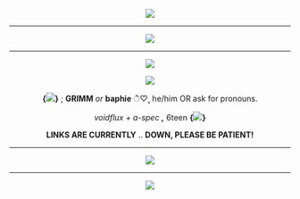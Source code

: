 <p align="center">
  <img src="https://64.media.tumblr.com/dc31a7f402f08b41a96810c35730a3e1/e3f62043db338af3-f2/s1280x1920/7f853fe954002f4b7e37f2139ea7427e993b8f9a.pnj">
</p>

***

<p align="center">
  <img src="https://64.media.tumblr.com/2e309a8cf08d2f93d04b483cc55d9798/eaa4794b66f4816d-ec/s1280x1920/4a7e262dce7354f62229da7f10b45e42a4cea541.pnj">
</p>

***

<p align="center">
  <img src="https://media.tenor.com/Qra0b0mV8j8AAAAi/your-demise.gif">
</p>

<p align="center">
  <img src="https://64.media.tumblr.com/d18d2559b7269cd2bb679ef99720d4e4/d74387bbfa9eb3e2-e0/s1280x1920/c9cc2257966afc1024b665c14b4aea44a690248b.gifv">
</p>

<p align="center">
  <b>{<img src="https://64.media.tumblr.com/ef4f3e441799965fdb43e594875e640a/01244fd8cc4a0103-7a/s75x75_c1/7ad568f4953f3f8a9ee1ce2aaef05cf2f3d5e652.webp">}</b>  ;  <b>GRIMM</b>  <i>or</i>  <b>baphie</b>  ੈ♡˳  he/him OR ask for pronouns. 
</p>
<p align="center">
  <i>voidflux + a-spec</i>  <i><b>,</b></i>  6teen <b>{<img src="https://64.media.tumblr.com/26bd0f2b0e5d1e1fb88002803ca53e9f/a71119862d2437c9-12/s75x75_c1/51d784f473404c50ce9cab85b192ac6fee759eeb.gifv">}</b>
</p>

<p align="center">
  <b>LINKS ARE CURRENTLY</b> .. <b>DOWN, PLEASE BE PATIENT!</b>
</p>

***

<p align="center">
  <img src="https://64.media.tumblr.com/d35be55c9ef51baa797375d9e89552e4/2f3bf3a9f0352a2b-eb/s500x750/be90044426177ffe6e4e35243993e0bdb140ec4c.gifv">
</p>

***

<p align="center">
  <img src="https://64.media.tumblr.com/dc31a7f402f08b41a96810c35730a3e1/e3f62043db338af3-f2/s1280x1920/7f853fe954002f4b7e37f2139ea7427e993b8f9a.pnj">
</p>
